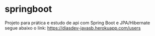 # springboot 
Projeto para prática e estudo de api com Spring Boot e JPA/Hibernate segue abaixo o link:
https://diasdev-javasb.herokuapp.com/users
